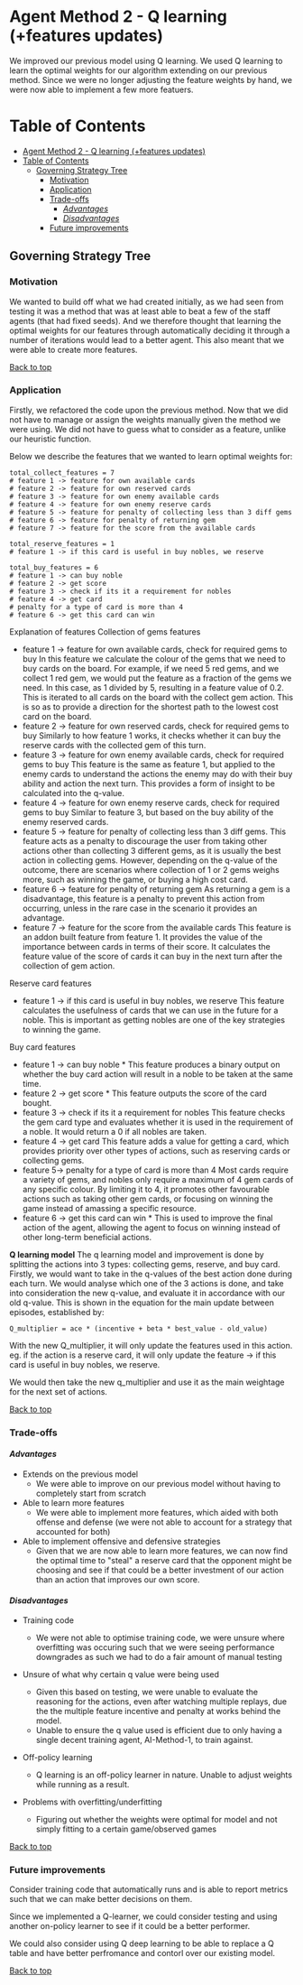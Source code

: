 # Agent Method 2 - Q learning (+features updates)

We improved our previous model using Q learning. We used Q learning to learn the optimal weights for our algorithm extending on our previous method. Since we were no longer adjusting the feature weights by hand, we were now able to implement a few more featuers.

# Table of Contents

- [Agent Method 2 - Q learning (+features updates)](#agent-method-2---q-learning-features-updates)
- [Table of Contents](#table-of-contents)
  - [Governing Strategy Tree](#governing-strategy-tree)
    - [Motivation](#motivation)
    - [Application](#application)
    - [Trade-offs](#trade-offs)
      - [*Advantages*](#advantages)
      - [*Disadvantages*](#disadvantages)
    - [Future improvements](#future-improvements)

## Governing Strategy Tree

### Motivation

We wanted to build off what we had created initially, as we had seen from testing it was a method that was at least able to beat a few of the staff agents (that had fixed seeds). And we therefore thought that learning the optimal weights for our features through automatically deciding it through a number of iterations would lead to a better agent. This also meant that we were able to create more features.

[Back to top](#table-of-contents)

### Application

Firstly, we refactored the code upon the previous method. Now that we did not have to manage or assign the weights manually given the method we were using. We did not have to guess what to consider as a feature, unlike our heuristic function.

Below we describe the features that we wanted to learn optimal weights for:

```
total_collect_features = 7
# feature 1 -> feature for own available cards
# feature 2 -> feature for own reserved cards
# feature 3 -> feature for own enemy available cards
# feature 4 -> feature for own enemy reserve cards
# feature 5 -> feature for penalty of collecting less than 3 diff gems
# feature 6 -> feature for penalty of returning gem
# feature 7 -> feature for the score from the available cards

total_reserve_features = 1
# feature 1 -> if this card is useful in buy nobles, we reserve

total_buy_features = 6
# feature 1 -> can buy noble
# feature 2 -> get score
# feature 3 -> check if its it a requirement for nobles
# feature 4 -> get card
# penalty for a type of card is more than 4
# feature 6 -> get this card can win
```

Explanation of features
Collection of gems features
* feature 1 -> feature for own available cards, check for required gems to buy
In this feature we calculate the colour of the gems that we need to buy cards on the board. For example, if we need 5 red gems, and we collect 1 red gem, we would put the feature as a fraction of the gems we need. In this case, as 1 divided by 5, resulting in a feature value of 0.2. This is iterated to all cards on the board with the collect gem action. This is so as to provide a direction for the shortest path to the lowest cost card on the board.
* feature 2 -> feature for own reserved cards,  check for required gems to buy
Similarly to how feature 1 works, it checks whether it can buy the reserve cards with the collected gem of this turn.
* feature 3 -> feature for own enemy available cards,  check for required gems to buy
This feature is the same as feature 1, but applied to the enemy cards to understand the actions the enemy may do with their buy ability and action the next turn. This provides a form of insight to be calculated into the q-value.
* feature 4 -> feature for own enemy reserve cards,  check for required gems to buy
Similar to feature 3, but based on the buy ability of the enemy reserved cards.
* feature 5 -> feature for penalty of collecting less than 3 diff gems.
This feature acts as a penalty to discourage the user from taking other actions other than collecting 3 different gems, as it is usually the best action in collecting gems. However, depending on the q-value of the outcome, there are scenarios where collection of 1 or 2 gems weighs more, such as winning the game, or buying a high cost card.
* feature 6 -> feature for penalty of returning gem
As returning a gem is a disadvantage, this feature is a penalty to prevent this action from occurring, unless in the rare case in the scenario it provides an advantage.
* feature 7 -> feature for the score from the available cards
This feature is an addon built feature from feature 1. It provides the value of the importance between cards in terms of their score. It calculates the feature value of the score of cards it can buy in the next turn after the collection of gem action.

Reserve card features

* feature 1 -> if this card is useful in buy nobles, we reserve
This feature calculates the usefulness of cards that we can use in the future for a noble. This is important as getting nobles are one of the key strategies to winning the game.

Buy card features
* feature 1 -> can buy noble *
This feature produces a binary output on whether the buy card action will result in a noble to be taken at the same time.
* feature 2 -> get score *
This feature outputs the score of the card bought.
* feature 3 -> check if its it a requirement for nobles 
This feature checks the gem card type and evaluates whether it is used in the requirement of a noble. It would return a 0 if all nobles are taken.
* feature 4 -> get card 
This feature adds a value for getting a card, which provides priority over other types of actions, such as reserving cards or collecting gems.
* feature 5-> penalty for a type of card is more than 4 
Most cards require a variety of gems, and nobles only require a maximum of 4 gem cards of any specific colour. By limiting it to 4, it promotes other favourable actions such as taking other gem cards, or focusing on winning the game instead of amassing a specific resource.
* feature 6 -> get this card can win * 
This is used to improve the final action of the agent, allowing the agent to focus on winning instead of other long-term beneficial actions.



**Q learning model**
The q learning model and improvement is done by splitting the actions into 3 types: collecting gems, reserve, and buy card. Firstly, we would want to take in the q-values of the best action done during each turn. We would analyse which one of the 3 actions is done, and take into consideration the new q-value, and evaluate it in accordance with our old q-value. This is shown in the equation for the main update between episodes, established by: 
```
Q_multiplier = ace * (incentive + beta * best_value - old_value)
```
With the new Q_multiplier, it will only update the features used in this action. eg. if the action is a reserve card, it will only update the feature -> if this card is useful in buy nobles, we reserve.

We would then take the new q_multiplier and use it as the main weightage for the next set of actions.


[Back to top](#table-of-contents)

### Trade-offs

#### *Advantages*

* Extends on the previous model
  * We were able to improve on our previous model without having to completely start from scratch
* Able to learn more features
  * We were able to implement more features, which aided with both offense and defense (we were not able to account for a strategy that accounted for both)
* Able to implement offensive and defensive strategies
  * Given that we are now able to learn more features, we can now find the optimal time to "steal" a reserve card that the opponent might be choosing and see if that could be a better investment of our action than an action that improves our own score.

#### *Disadvantages*

* Training code
  * We were not able to optimise training code, we were unsure where overfitting was occuring such that we were seeing performance downgrades as such we had to do a fair amount of manual testing
* Unsure of what why certain q value were being used
  * Given this based on testing, we were unable to evaluate the reasoning for the actions, even after watching multiple replays, due the the multiple feature incentive and penalty at works behind the model.
  * Unable to ensure the q value used is efficient due to only having a single decent training agent, AI-Method-1, to train against.

* Off-policy learning
  * Q learning is an off-policy learner in nature. Unable to adjust weights while running as a result.
* Problems with overfitting/underfitting
  * Figuring out whether the weights were optimal for model and not simply fitting to a certain game/observed games

[Back to top](#table-of-contents)

### Future improvements

Consider training code that automatically runs and is able to report metrics such that we can make better decisions on them.

Since we implemented a Q-learner, we could consider testing and using another on-policy learner to see if it could be a better performer.

We could also consider using Q deep learning to be able to replace a Q table and have better perfromance and contorl over our existing model.

[Back to top](#table-of-contents)
